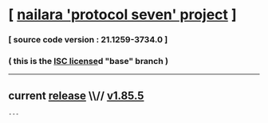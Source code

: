 
# [ [nailara 'protocol seven' project](http://nailara.network/) ]

### [ source code version : 21.1259-3734.0 ]

### ( this is the [ISC license](license)d "base" branch )
---
## current [release](https://github.com/taekiten/nailara/releases) \\\\// [v1.85.5](https://github.com/taekiten/nailara/releases/tag/v1.85.5)
    ---
